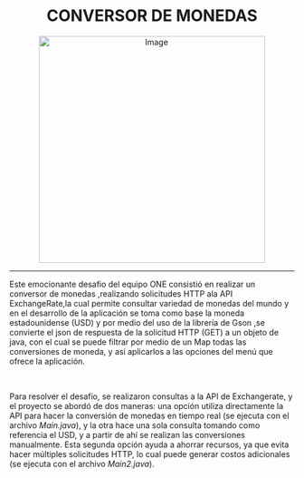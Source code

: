<h1 align="center">CONVERSOR DE MONEDAS</h1>
<p align="center">
  <img src="https://github.com/user-attachments/assets/3729e009-69be-4715-889a-f8866f13cf2d" alt="Image" width="400"/>
</p>
<hr/>
<p>
Este emocionante desafio del equipo ONE consistió en realizar un conversor de monedas ,realizando solicitudes HTTP ala API  ExchangeRate,la cual permite consultar variedad de monedas  del mundo y en el desarrollo de la aplicación se toma como base la moneda estadounidense (USD) y por medio del uso de la librería de Gson ,se  convierte el json de respuesta de la solicitud HTTP (GET) a un objeto de java, con el cual se puede filtrar por medio de un Map todas las conversiones de moneda, y asi aplicarlos a las opciones del menú que ofrece la aplicación. </p>
<br/>
<p>
Para resolver el desafío, se realizaron consultas a la API de Exchangerate, y el proyecto se abordó de dos maneras: una opción utiliza directamente la API para hacer la conversión de monedas en tiempo real (se ejecuta con el archivo <i>Main.java</i>), y la otra hace una sola consulta tomando como referencia el USD, y a partir de ahí se realizan las conversiones manualmente. Esta segunda opción ayuda a ahorrar recursos, ya que evita hacer múltiples solicitudes HTTP, lo cual puede generar costos adicionales (se ejecuta con el archivo <i>Main2.java</i>).
  
</p>
